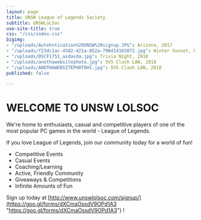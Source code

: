 ```yaml
---
layout: page
title: UNSW League of Legends Society
subtitle: UNSWLoLSoc
use-site-title: true
css: "/css/index.css"
bigimg:
- "/uploads/Autehntication%20UNSW%20signup.JPG": Arizona, 2017
- "/uploads/f23dc2ac-4582-421a-852a-790d14103072.jpg": Winter Sunset, Muskeg, 2017
- "/uploads/DSCF1751_asdasda.jpg": Trivia Night, 2018
- "/uploads/anothawebsitephoto.jpg": 5V5 Clash LAN, 2018
- "/uploads/ANOTHAWEBSITEPHOTOHI.jpg": 5V5 Clash LAN, 2018
published: false

---
```

# WELCOME TO UNSW LOLSOC

We're home to enthusiasts, casual and competitive players of one of the most popular PC games in the world - League of Legends.

If you love League of Legends, join our community today for a world of fun!

* Competitive Events
* Casual Events
* Coaching/Learning
* Active, Friendly Community
* Giveaways & Competitions
* Infinite Amounts of Fun

Sign up today at [http://www.unswlolsoc.com/signup/](https://goo.gl/forms/dXCmaOssdV9OPd1A3 "https://goo.gl/forms/dXCmaOssdV9OPd1A3") !